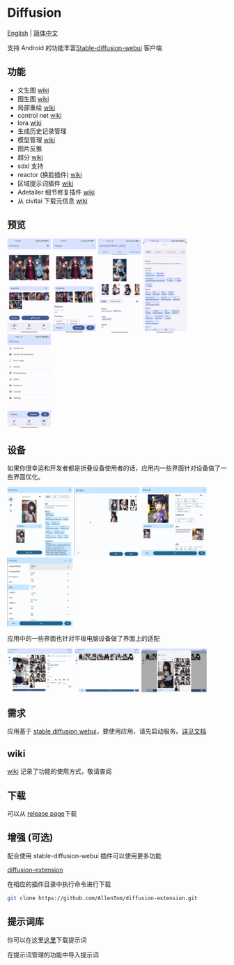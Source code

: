 # Diffusion
[English](README.md) | [简体中文](#)

支持 Android 的功能丰富[Stable-diffusion-webui](https://github.com/AUTOMATIC1111/stable-diffusion-webui) 客户端

## 功能
- 文生图 [wiki](https://github.com/AllenTom/diffusion-client/wiki/QuickStart-%E2%80%90-zh_cn)
- 图生图 [wiki](https://github.com/AllenTom/diffusion-client/wiki/%E5%9B%BE%E7%94%9F%E5%9B%BE)
- 局部重绘 [wiki](https://github.com/AllenTom/diffusion-client/wiki/%E5%9B%BE%E7%94%9F%E5%9B%BE#%E9%87%8D%E7%BB%98inpaint)
- control net [wiki](https://github.com/AllenTom/diffusion-client/wiki/%E6%8F%92%E4%BB%B6-%E2%80%90-ControlNet)
- lora [wiki](https://github.com/AllenTom/diffusion-client/wiki/Lora-%E7%AE%A1%E7%90%86)
- 生成历史记录管理
- 模型管理 [wiki](https://github.com/AllenTom/diffusion-client/wiki/%E6%A8%A1%E5%9E%8B%E7%AE%A1%E7%90%86)
- 图片反推
- 超分 [wiki](https://github.com/AllenTom/diffusion-client/wiki/%E6%8F%92%E4%BB%B6-%E2%80%90-%E8%B6%85%E5%88%86)
- sdxl 支持
- reactor (换脸插件) [wiki](https://github.com/AllenTom/diffusion-client/wiki/%E6%8F%92%E4%BB%B6-%E2%80%90-Reactor)
- 区域提示词插件 [wiki](https://github.com/AllenTom/diffusion-client/wiki/%E6%8F%92%E4%BB%B6-%E2%80%90-%E6%8F%90%E7%A4%BA%E8%AF%8D%E5%88%86%E5%8C%BA)
- Adetailer 细节修复插件 [wiki](https://github.com/AllenTom/diffusion-client/wiki/%E6%8F%92%E4%BB%B6-%E2%80%90-Adetailer)
- 从 civitai 下载元信息 [wiki](https://github.com/AllenTom/diffusion-client/wiki/%E6%A8%A1%E5%9E%8B%E7%AE%A1%E7%90%86#%E8%87%AA%E5%8A%A8%E5%92%8C-civitai-%E6%A8%A1%E5%9E%8B%E5%8C%B9%E9%85%8D)
## 预览
<p float="left">
  <img src="./assets/preview_draw.png" width="100" />
  <img src="./assets/preview_history.png" width="100" /> 
  <img src="./assets/preview_model.png" width="100" /> 
  <img src="./assets/preview_params.png" width="100" /> 
  <img src="./assets/preview_tools.png" width="100" /> 
</p>

## 设备

如果你很幸运和开发者都是折叠设备使用者的话，应用内一些界面针对设备做了一些界面优化。

<p float="left">
  <img src="./assets/foldable_draw_preview.png" width="150" />
  <img src="./assets/foldable_extra_image.png" width="150" /> 
  <img src="./assets/foldable_image_history_preview.png" width="150" /> 
  <img src="./assets/foldable_prompt.png" width="150" /> 
</p>

应用中的一些界面也针对平板电脑设备做了界面上的适配

<p float="left">
  <img src="./assets/tablet_draw_preview.jpg" width="150" />
  <img src="./assets/tablet_image_gallery.jpg" width="150" /> 
  <img src="./assets/tablet_progress_grid.jpg" width="150" /> 
</p>


## 需求
应用基于 [stable diffusion webui](https://github.com/AUTOMATIC1111/stable-diffusion-webui)，要使用应用，请先启动服务。[详见文档](https://github.com/AllenTom/diffusion-client/wiki/QuickStart-%E2%80%90-zh_cn#%E5%90%AF%E5%8A%A8-stable-diffusion-web-ui-%E6%9C%8D%E5%8A%A1)

## wiki
[wiki](https://github.com/AllenTom/diffusion-client/wiki/%E4%BD%BF%E7%94%A8%E6%89%8B%E5%86%8C) 记录了功能的使用方式，敬请查阅
## 下载
可以从 [release page](https://github.com/AllenTom/diffusion-client/releases)下载

## 增强 (可选)
配合使用 stable-diffusion-webui 插件可以使用更多功能

[diffusion-extension](https://github.com/AllenTom/diffusion-extension.git)

在相应的插件目录中执行命令进行下载
```bash
git clone https://github.com/AllenTom/diffusion-extension.git
```

## 提示词库
你可以在这里[这里](https://github.com/AllenTom/diffusion-client/releases/tag/0.0.2)下载提示词

在提示词管理的功能中导入提示词




